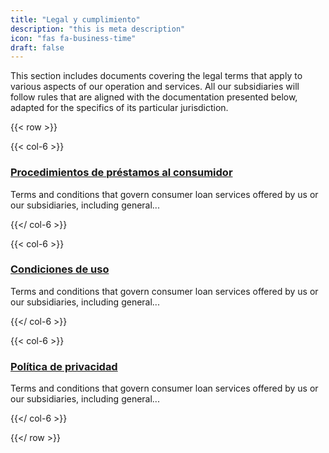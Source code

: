 ```yaml
---
title: "Legal y cumplimiento"
description: "this is meta description"
icon: "fas fa-business-time"
draft: false
---
```


This section includes documents covering the legal terms that apply to various aspects of our operation and services. All our subsidiaries will follow rules that are aligned with the documentation presented below, adapted for the specifics of its particular jurisdiction.

{{< row >}}

{{< col-6 >}}

### [Procedimientos de préstamos al consumidor](wallet/how-it-works/)
Terms and conditions that govern consumer loan services offered by us or our subsidiaries, including general...

{{</ col-6 >}}

{{< col-6 >}}

### [Condiciones de uso](wallet/terms/)
Terms and conditions that govern consumer loan services offered by us or our subsidiaries, including general...

{{</ col-6 >}}

{{< col-6 >}}

### [Política de privacidad](wallet/privacy-policy/)
Terms and conditions that govern consumer loan services offered by us or our subsidiaries, including general...

{{</ col-6 >}}

{{</ row >}}